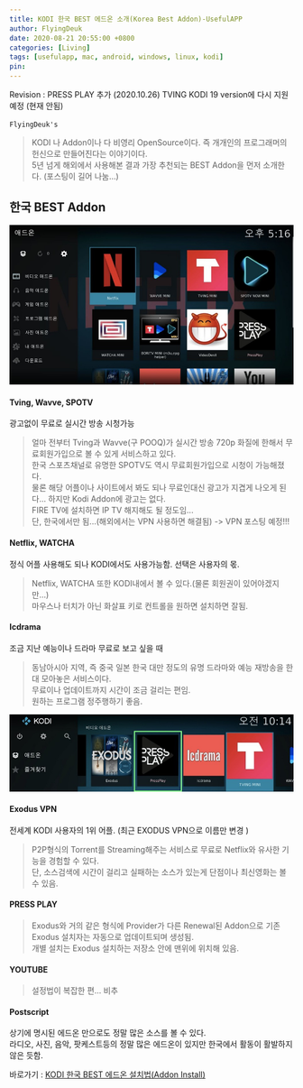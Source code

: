 ```yaml
---
title: KODI 한국 BEST 에드온 소개(Korea Best Addon)-UsefulAPP
author: FlyingDeuk
date: 2020-08-21 20:55:00 +0800
categories: [Living]
tags: [usefulapp, mac, android, windows, linux, kodi]
pin:
---
```


Revision : PRESS PLAY 추가 (2020.10.26)
           TVING KODI 19 version에 다시 지원예정 (현재 안됨)

`FlyingDeuk's`
> KODI 나 Addon이나 다 비영리 OpenSource이다. 즉 개개인의 프로그래머의 헌신으로 만들어진다는 이야기이다. <br>
5년 넘게 해외에서 사용해본 결과 가장 추천되는 BEST Addon을 먼저 소개한다. (포스팅이 길어 나눔...)

## 한국 BEST Addon

![kodi_addon](/img/living/kodi/kodi_addon0.jpg)

#### Tving, Wavve, SPOTV
광고없이 무료로 실시간 방송 시청가능
> 얼마 전부터 Tving과 Wavve(구 POOQ)가 실시간 방송 720p 화질에 한해서 무료회원가입으로 볼 수 있게 서비스하고 있다. <br>
한국 스포츠채널로 유명한 SPOTV도 역시 무료회원가입으로 시청이 가능해졌다. <br>
물론 해당 어플이나 사이트에서 봐도 되나 무료인대신 광고가 지겹게 나오게 된다... 하지만 Kodi Addon에 광고는 없다. <br>
FIRE TV에 설치하면 IP TV 해지해도 될 정도임...<br>
단, 한국에서만 됨...(해외에서는 VPN 사용하면 해결됨) -> VPN 포스팅 예정!!!

#### Netflix, WATCHA
정식 어플 사용해도 되나 KODI에서도 사용가능함. 선택은 사용자의 몫.
> Netflix, WATCHA 또한 KODI내에서 볼 수 있다.(물론 회원권이 있어야겠지만...)<br>
마우스나 터치가 아닌 화살표 키로 컨트롤을 원하면 설치하면 잘됨.

#### Icdrama
조금 지난 예능이나 드라마 무료로 보고 싶을 때
> 동남아시아 지역, 즉 중국 일본 한국 대만 정도의 유명 드라마와 예능 재방송을 한대 모아놓은 서비스이다. <br>
무료이나 업데이트까지 시간이 조금 걸리는 편임. <br>
원하는 프로그램 정주행하기 좋음.



![kodi](/img/living/kodi/press.jpg)

#### Exodus VPN
전세계 KODI 사용자의 1위 어플. (최근 EXODUS VPN으로 이름만 변경 )<br>
>P2P형식의 Torrent를 Streaming해주는 서비스로 무료로 Netflix와 유사한 기능을 경험할 수 있다. <br>
단, 소스검색에 시간이 걸리고 실패하는 소스가 있는게 단점이나 최신영화는 볼 수 있음.

#### PRESS PLAY
> Exodus와 거의 같은 형식에 Provider가 다른 Renewal된 Addon으로 기존 Exodus 설치자는 자동으로 업데이트되며 생성됨. <br>
개별 설치는 Exodus 설치하는 저장소 안에 맨위에 위치해 있음.

#### YOUTUBE
> 설정법이 복잡한 편... 비추

#### Postscript
상기에 명시된 에드온 만으로도 정말 많은 소스를 볼 수 있다. <br>
라디오, 사진, 음악, 팟케스트등의 정말 많은 에드온이 있지만 한국에서 활동이 활발하지않은 듯함.


바로가기 : [KODI 한국 BEST 에드온 설치법(Addon Install)](/posts/KODI-addon2/)
